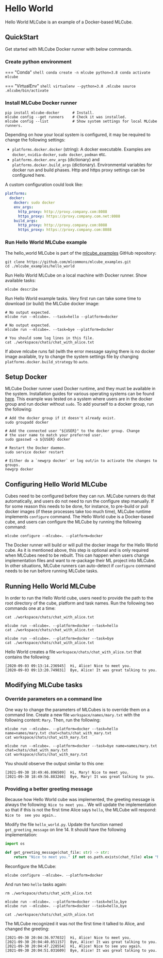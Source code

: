 # Hello World
Hello World MLCube is an example of a Docker-based MLCube.  


## QuickStart
Get started with MLCube Docker runner with below commands.   

### Create python environment

=== "Conda"
    ```shell
    conda create -n mlcube python=3.8
    conda activate mlcube
    ```

=== "VirtualEnv" 
    ```shell
    virtualenv --python=3.8 .mlcube
    source .mlcube/bin/activate
    ```

### Install MLCube Docker runner
```shell
pip install mlcube-docker      # Install.
mlcube config --get runners    # Check it was installed.
mlcube config --list           # Show system settings for local MLCube runners.
```
Depending on how your local system is configured, it may be required to change the following settings:

- `platforms.docker.docker` (string): A docker executable. Examples are `docker`, `nvidia-docker`, `sudo docker`,
  `podman` etc.
- `platforms.docker.env_args` (dictionary) and `platforms.docker.build_args` (dictionary). Environmental variables
  for docker run and build phases. Http and https proxy settings can be configured here.

A custom configuration could look like:
```yaml
platforms:
  docker:
    docker: sudo docker
    env_args:
      http_proxy: http://proxy.company.com:8088
      https_proxy: https://proxy.company.com.net:8088
    build_args:
      http_proxy: http://proxy.company.com:8088
      https_proxy: https://proxy.company.com:8088
```

### Run Hello World MLCube example
The hello_world MLCube is part of the [mlcube_examples](https://github.com/mlcommons/mlcube_examples) GitHub repository:
```shell
git clone https://github.com/mlcommons/mlcube_examples.git 
cd ./mlcube_examples/hello_world
```

Run Hello World MLCube on a local machine with Docker runner. Show available tasks:
```shell
mlcube describe
```

Run Hello World example tasks. Very first run can take some time to download (or build) the MLCube docker image:
```shell
# No output expected.
mlcube run --mlcube=. --task=hello --platform=docker

# No output expected.
mlcube run --mlcube=. --task=bye --platform=docker

# You should some log lines in this file.
cat ./workspace/chats/chat_with_alice.txt
```
If above mlcube runs fail (with the error message saying there is no docker image available, try to change the system
settings file by changing `platforms.docker.build_strategy` to `auto`.

## Setup Docker
MLCube Docker runner used Docker runtime, and they must be available in the system.
Installation guides for various operating systems can be found [here](https://docs.docker.com/engine/install/). This
example was tested on a system where users are in the docker group and run docker without `sudo`. To add yourself to a
docker group, run the following:
```
# Add the docker group if it doesn't already exist.
sudo groupadd docker

# Add the connected user "${USER}" to the docker group. Change 
# the user name to match your preferred user.
sudo gpasswd -a ${USER} docker
 
# Restart the Docker daemon.
sudo service docker restart

# Either do a `newgrp docker` or log out/in to activate the changes to groups.
newgrp docker 
```

## Configuring Hello World MLCube
Cubes need to be configured before they can run. MLCube runners do that automatically, and users do not need to run
the configure step manually. If for some reason this needs to be done, for instance, to pre-build or pull docker images
(if these processes take too much time), MLCube runtime implements `configure` command. The Hello World cube is a 
Docker-based cube, and users can configure the MLCube by running the following command:
```
mlcube configure --mlcube=. --platform=docker
```
The Docker runner will build or will pull the docker image for the Hello World cube. As it is mentioned above, this step
is optional and is only required when MLCubes need to be rebuilt. This can happen when users change implementation files
and want to re-package their ML project into MLCube. In other situations, MLCube runners can auto-detect if `configure`
command needs to be run before running MLCube tasks.


## Running Hello World MLCube 
In order to run the Hello World cube, users need to provide the path to the root directory of the cube, platform
and task names. Run the following two commands one at a time:
```
cat ./workspace/chats/chat_with_alice.txt

mlcube run --mlcube=. --platform=docker --task=hello
cat ./workspace/chats/chat_with_alice.txt
 
mlcube run --mlcube=. --platform=docker --task=bye
cat ./workspace/chats/chat_with_alice.txt
```
Hello World creates a file `workspace/chats/chat_with_alice.txt` that contains the following:
```
[2020-09-03 09:13:14.236945]  Hi, Alice! Nice to meet you.
[2020-09-03 09:13:20.749831]  Bye, Alice! It was great talking to you.
```

 
## Modifying MLCube tasks


### Override parameters on a command line 
One way to change the parameters of MLCubes is to override them on a command line. Create a new file
`workspace/names/mary.txt` with the following content: `Mary`. Then, run the following:
```shell
mlcube run --mlcube=. --platform=docker --task=hello name=names/mary.txt chat=chats/chat_with_mary.txt
cat workspace/chats/chat_with_mary.txt

mlcube run --mlcube=. --platform=docker --task=bye name=names/mary.txt chat=chats/chat_with_mary.txt
cat workspace/chats/chat_with_mary.txt
```
You should observe the output similar to this one:
```shell
[2021-09-30 18:49:46.896509]  Hi, Mary! Nice to meet you.
[2021-09-30 18:49:56.883266]  Bye, Mary! It was great talking to you.
```


### Providing a better greeting message
Because how Hello World cube was implemented, the greeting message is always the following: `Nice to meet you.`. We will
update the implementation so that if this is not the first time Alice says `hello`, the  MLCube will respond: `Nice to 
see you again.`.

Modify the file `hello_world.py`. Update the function named `get_greeting_message` on line 14. It should have the
following implementation:
```python
import os

def get_greeting_message(chat_file: str) -> str:
    return "Nice to meet you." if not os.path.exists(chat_file) else "Nice to see you again."
```
Reconfigure the MLCube:
```
mlcube configure --mlcube=. --platform=docker
```
And run two `hello` tasks again:
```shell
rm ./workspace/chats/chat_with_alice.txt

mlcube run --mlcube=. --platform=docker --task=hello,bye
mlcube run --mlcube=. --platform=docker --task=hello,bye

cat ./workspace/chats/chat_with_alice.txt
```
The MLCube recognized it was not the first time it talked to Alice, and changed the greeting:
```
[2021-09-30 20:04:36.977032]  Hi, Alice! Nice to meet you.
[2021-09-30 20:04:40.851157]  Bye, Alice! It was great talking to you.
[2021-09-30 20:04:47.228554]  Hi, Alice! Nice to see you again.
[2021-09-30 20:04:51.031609]  Bye, Alice! It was great talking to you.
```
